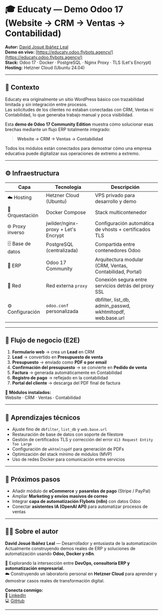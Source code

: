 # 🎓 Educaty — Demo Odoo 17 (Website → CRM → Ventas → Contabilidad)

**Autor:** [David Josué Ibáñez Leal](https://www.linkedin.com/in/david-josué-ibá%C3%B1ez-leal-b03b25376/)  
**Demo en vivo:** [https://educaty.odoo.flybots.agency/](https://educaty.odoo.flybots.agency/)  
**Stack:** Odoo 17 · Docker · PostgreSQL · Nginx Proxy · TLS (Let's Encrypt)  
**Hosting:** Hetzner Cloud (Ubuntu 24.04)  

---

## 🧭 Contexto

Educaty era originalmente un sitio WordPress básico con trazabilidad limitada y sin integración entre procesos.  
Las solicitudes de los clientes no estaban conectadas con CRM, Ventas ni Contabilidad, lo que generaba trabajo manual y poca visibilidad.

Esta **demo de Odoo 17 Community Edition** muestra cómo solucionar esas brechas mediante un flujo ERP totalmente integrado:

> **Website → CRM → Ventas → Contabilidad**

Todos los módulos están conectados para demostrar cómo una empresa educativa puede digitalizar sus operaciones de extremo a extremo.

---

## ⚙️ Infraestructura

| Capa | Tecnología | Descripción |
|------|-------------|-------------|
| ☁️ Hosting | Hetzner Cloud (Ubuntu) | VPS privado para desarrollo y demo |
| 🐳 Orquestación | Docker Compose | Stack multicontenedor |
| 🌐 Proxy inverso | jwilder/nginx-proxy + Let's Encrypt | Configuración automática de vhosts + certificados TLS |
| 🗄️ Base de datos | PostgreSQL (centralizada) | Compartida entre contenedores Odoo |
| 🧠 ERP | Odoo 17 Community | Arquitectura modular (CRM, Ventas, Contabilidad, Portal) |
| 🧩 Red | Red externa `proxy` | Conexión segura entre servicios detrás del proxy SSL |
| ⚙️ Configuración | `odoo.conf` personalizada | dbfilter, list_db, admin_passwd, wkhtmltopdf, web.base.url |

---

## 💼 Flujo de negocio (E2E)

1. **Formulario web** → crea un **Lead** en CRM  
2. **Lead** → convertido en **Presupuesto de venta**  
3. **Presupuesto** → enviado como **PDF o por email**  
4. **Confirmación del presupuesto** → se convierte en **Pedido de venta**  
5. **Factura** → generada automáticamente en Contabilidad  
6. **Registro de pago** → reflejado en la contabilidad  
7. **Portal del cliente** → descarga del PDF final de factura  

📄 **Módulos instalados:**  
Website · CRM · Ventas · Contabilidad 

---

## 🧠 Aprendizajes técnicos

- Ajuste fino de `dbfilter`, `list_db` y `web.base.url`  
- Restauración de base de datos con soporte de filestore  
- Gestión de certificados TLS y corrección del error `413 Request Entity Too Large`  
- Configuración de `wkhtmltopdf` para generación de PDFs  
- Optimización del stack mínimo de módulos (MVP)  
- Uso de redes Docker para comunicación entre servicios  

---

## 🚀 Próximos pasos

- Añadir módulo de **eCommerce** y **pasarelas de pago** (Stripe / PayPal)  
- Ampliar **Marketing y envíos masivos de correo**  
- Integrar **capa de automatización Flybots (n8n)** con datos Odoo  
- Conectar **asistentes IA (OpenAI API)** para automatizar procesos de ventas  

---

## 👨‍💻 Sobre el autor

**David Josué Ibáñez Leal** — Desarrollador y entusiasta de la automatización
Actualmente construyendo demos reales de ERP y soluciones de automatización usando **Odoo, Docker y n8n**.

🧩 Explorando la intersección entre **DevOps, consultoría ERP y automatización empresarial.**  
☁️ Construyendo un laboratorio personal en **Hetzner Cloud** para aprender y demostrar casos reales de transformación digital.

**Conecta conmigo:**  
🔗 [LinkedIn](https://www.linkedin.com/in/david-josué-ibá%C3%B1ez-leal-b03b25376/)  
💻 [GitHub](https://github.com/DavidIL02)  

---
